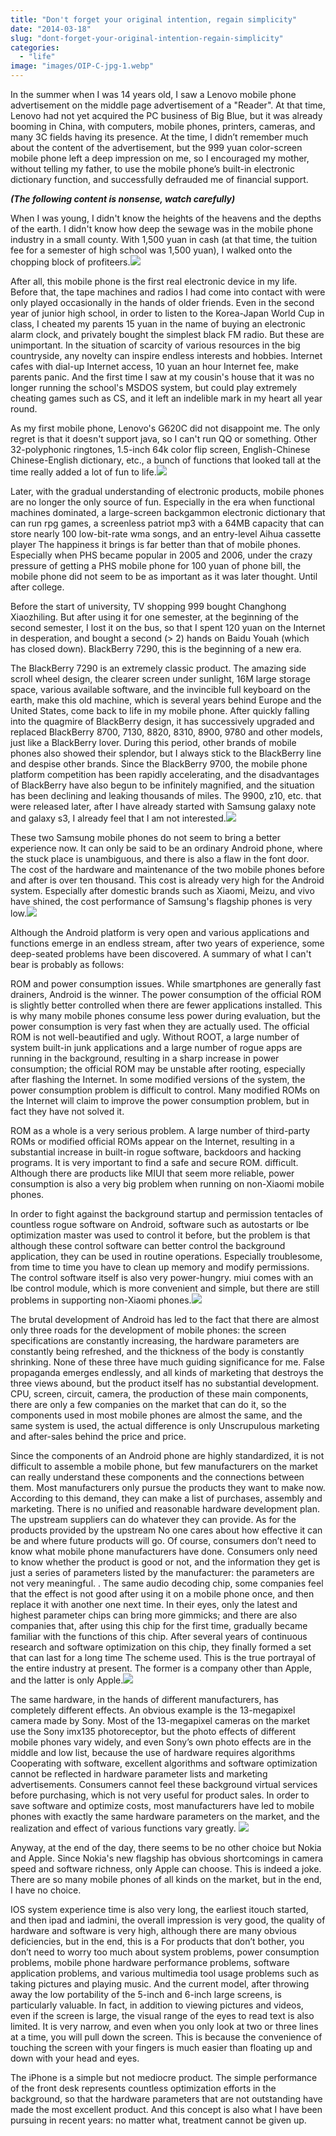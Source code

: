 ```yaml
---
title: "Don't forget your original intention, regain simplicity"
date: "2014-03-18"
slug: "dont-forget-your-original-intention-regain-simplicity"
categories: 
  - "life"
image: "images/OIP-C-jpg-1.webp"
---
```


In the summer when I was 14 years old, I saw a Lenovo mobile phone advertisement on the middle page advertisement of a "Reader". At that time, Lenovo had not yet acquired the PC business of Big Blue, but it was already booming in China, with computers, mobile phones, printers, cameras, and many 3C fields having its presence. At the time, I didn’t remember much about the content of the advertisement, but the 999 yuan color-screen mobile phone left a deep impression on me, so I encouraged my mother, without telling my father, to use the mobile phone’s built-in electronic dictionary function, and successfully defrauded me of financial support.



***(The following content is nonsense, watch carefully)***

When I was young, I didn't know the heights of the heavens and the depths of the earth. I didn't know how deep the sewage was in the mobile phone industry in a small county. With 1,500 yuan in cash (at that time, the tuition fee for a semester of high school was 1,500 yuan), I walked onto the chopping block of profiteers.![](images/5-Lenove-G620C-300x300.webp)

After all, this mobile phone is the first real electronic device in my life. Before that, the tape machines and radios I had come into contact with were only played occasionally in the hands of older friends. Even in the second year of junior high school, in order to listen to the Korea-Japan World Cup in class, I cheated my parents 15 yuan in the name of buying an electronic alarm clock, and privately bought the simplest black FM radio. But these are unimportant. In the situation of scarcity of various resources in the big countryside, any novelty can inspire endless interests and hobbies. Internet cafes with dial-up Internet access, 10 yuan an hour Internet fee, make parents panic. And the first time I saw at my cousin's house that it was no longer running the school's MSDOS system, but could play extremely cheating games such as CS, and it left an indelible mark in my heart all year round.

As my first mobile phone, Lenovo's G620C did not disappoint me. The only regret is that it doesn't support java, so I can't run QQ or something. Other 32-polyphonic ringtones, 1.5-inch 64k color flip screen, English-Chinese Chinese-English dictionary, etc., a bunch of functions that looked tall at the time really added a lot of fun to life.![](images/eebbk162416830-jpg.webp)

Later, with the gradual understanding of electronic products, mobile phones are no longer the only source of fun. Especially in the era when functional machines dominated, a large-screen backgammon electronic dictionary that can run rpg games, a screenless patriot mp3 with a 64MB capacity that can store nearly 100 low-bit-rate wma songs, and an entry-level Aihua cassette player The happiness it brings is far better than that of mobile phones. Especially when PHS became popular in 2005 and 2006, under the crazy pressure of getting a PHS mobile phone for 100 yuan of phone bill, the mobile phone did not seem to be as important as it was later thought. Until after college.

Before the start of university, TV shopping 999 bought Changhong Xiaozhiling. But after using it for one semester, at the beginning of the second semester, I lost it on the bus, so that I spent 120 yuan on the Internet in desperation, and bought a second (> 2) hands on Baidu Youah (which has closed down). BlackBerry 7290, this is the beginning of a new era.

The BlackBerry 7290 is an extremely classic product. The amazing side scroll wheel design, the clearer screen under sunlight, 16M large storage space, various available software, and the invincible full keyboard on the earth, make this old machine, which is several years behind Europe and the United States, come back to life in my mobile phone. After quickly falling into the quagmire of BlackBerry design, it has successively upgraded and replaced BlackBerry 8700, 7130, 8820, 8310, 8900, 9780 and other models, just like a BlackBerry lover. During this period, other brands of mobile phones also showed their splendor, but I always stick to the BlackBerry line and despise other brands. Since the BlackBerry 9700, the mobile phone platform competition has been rapidly accelerating, and the disadvantages of BlackBerry have also begun to be infinitely magnified, and the situation has been declining and leaking thousands of miles. The 9900, z10, etc. that were released later, after I have already started with Samsung galaxy note and galaxy s3, I already feel that I am not interested.![](images/rimblackberry7290-1356315219-3-jpg.webp)

These two Samsung mobile phones do not seem to bring a better experience now. It can only be said to be an ordinary Android phone, where the stuck place is unambiguous, and there is also a flaw in the font door. The cost of the hardware and maintenance of the two mobile phones before and after is over ten thousand. This cost is already very high for the Android system. Especially after domestic brands such as Xiaomi, Meizu, and vivo have shined, the cost performance of Samsung's flagship phones is very low.![](images/samsung-galaxy-note-featured-jpg.webp)

Although the Android platform is very open and various applications and functions emerge in an endless stream, after two years of experience, some deep-seated problems have been discovered. A summary of what I can't bear is probably as follows:

ROM and power consumption issues. While smartphones are generally fast drainers, Android is the winner. The power consumption of the official ROM is slightly better controlled when there are fewer applications installed. This is why many mobile phones consume less power during evaluation, but the power consumption is very fast when they are actually used. The official ROM is not well-beautified and ugly. Without ROOT, a large number of system built-in junk applications and a large number of rogue apps are running in the background, resulting in a sharp increase in power consumption; the official ROM may be unstable after rooting, especially after flashing the Internet. In some modified versions of the system, the power consumption problem is difficult to control. Many modified ROMs on the Internet will claim to improve the power consumption problem, but in fact they have not solved it.

ROM as a whole is a very serious problem. A large number of third-party ROMs or modified official ROMs appear on the Internet, resulting in a substantial increase in built-in rogue software, backdoors and hacking programs. It is very important to find a safe and secure ROM. difficult. Although there are products like MIUI that seem more reliable, power consumption is also a very big problem when running on non-Xiaomi mobile phones.

In order to fight against the background startup and permission tentacles of countless rogue software on Android, software such as autostarts or lbe optimization master was used to control it before, but the problem is that although these control software can better control the background application, they can be used in routine operations. Especially troublesome, from time to time you have to clean up memory and modify permissions. The control software itself is also very power-hungry. miui comes with an lbe control module, which is more convenient and simple, but there are still problems in supporting non-Xiaomi phones.![](images/screenshot1.png)

The brutal development of Android has led to the fact that there are almost only three roads for the development of mobile phones: the screen specifications are constantly increasing, the hardware parameters are constantly being refreshed, and the thickness of the body is constantly shrinking. None of these three have much guiding significance for me. False propaganda emerges endlessly, and all kinds of marketing that destroys the three views abound, but the product itself has no substantial development. CPU, screen, circuit, camera, the production of these main components, there are only a few companies on the market that can do it, so the components used in most mobile phones are almost the same, and the same system is used, the actual difference is only Unscrupulous marketing and after-sales behind the price and price.

Since the components of an Android phone are highly standardized, it is not difficult to assemble a mobile phone, but few manufacturers on the market can really understand these components and the connections between them. Most manufacturers only pursue the products they want to make now. According to this demand, they can make a list of purchases, assembly and marketing. There is no unified and reasonable hardware development plan. The upstream suppliers can do whatever they can provide. As for the products provided by the upstream No one cares about how effective it can be and where future products will go. Of course, consumers don’t need to know what mobile phone manufacturers have done. Consumers only need to know whether the product is good or not, and the information they get is just a series of parameters listed by the manufacturer: the parameters are not very meaningful. . The same audio decoding chip, some companies feel that the effect is not good after using it on a mobile phone once, and then replace it with another one next time. In their eyes, only the latest and highest parameter chips can bring more gimmicks; and there are also companies that, after using this chip for the first time, gradually became familiar with the functions of this chip. After several years of continuous research and software optimization on this chip, they finally formed a set that can last for a long time The scheme used. This is the true portrayal of the entire industry at present. The former is a company other than Apple, and the latter is only Apple.![](images/pi15726-jpg.webp)

The same hardware, in the hands of different manufacturers, has completely different effects. An obvious example is the 13-megapixel camera made by Sony. Most of the 13-megapixel cameras on the market use the Sony imx135 photoreceptor, but the photo effects of different mobile phones vary widely, and even Sony’s own photo effects are in the middle and low list, because the use of hardware requires algorithms Cooperating with software, excellent algorithms and software optimization cannot be reflected in hardware parameter lists and marketing advertisements. Consumers cannot feel these background virtual services before purchasing, which is not very useful for product sales. In order to save software and optimize costs, most manufacturers have led to mobile phones with exactly the same hardware parameters on the market, and the realization and effect of various functions vary greatly. ![](images/Sony-IMX135-stacked-image-sensor2-jpg.webp)

Anyway, at the end of the day, there seems to be no other choice but Nokia and Apple. Since Nokia's new flagship has obvious shortcomings in camera speed and software richness, only Apple can choose. This is indeed a joke. There are so many mobile phones of all kinds on the market, but in the end, I have no choice.

IOS system experience time is also very long, the earliest itouch started, and then ipad and iadmini, the overall impression is very good, the quality of hardware and software is very high, although there are many obvious deficiencies, but in the end, this is a For products that don’t bother, you don’t need to worry too much about system problems, power consumption problems, mobile phone hardware performance problems, software application problems, and various multimedia tool usage problems such as taking pictures and playing music. And the current model, after throwing away the low portability of the 5-inch and 6-inch large screens, is particularly valuable. In fact, in addition to viewing pictures and videos, even if the screen is large, the visual range of the eyes to read text is also limited. It is very narrow, and even when you only look at two or three lines at a time, you will pull down the screen. This is because the convenience of touching the screen with your fingers is much easier than floating up and down with your head and eyes.

The iPhone is a simple but not mediocre product. The simple performance of the front desk represents countless optimization efforts in the background, so that the hardware parameters that are not outstanding have made the most excellent product. And this concept is also what I have been pursuing in recent years: no matter what, treatment cannot be given up.
